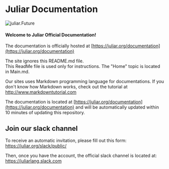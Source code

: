 # Juliar Documentation

![juliar.Future](https://cloud.githubusercontent.com/assets/11934545/21415540/c50c8034-c7d8-11e6-9f76-9b37833e6cae.jpg)

#### Welcome to Juliar Official Documentation!

The documentation is officially hosted at [https://juliar.org/documentation](https://juliar.org/documentation)

The site ignores this README.md file.  
This ReadMe file is used only for instructions.
The "Home" topic is located in Main.md.

Our sites uses Markdown programming language for documentations.
If you don't know how Markdown works, check out the tutorial at
http://www.markdowntutorial.com


The documentation is located at [https://juliar.org/documentation](https://juliar.org/documentation)
and will be automatically updated within 10 minutes of updating
this repository.

## Join our slack channel
To receive an automatic invitation, please fill out this form: https://juliar.org/slack/public/

Then, once you have the account, the official slack channel is located at: https://juliarlang.slack.com